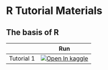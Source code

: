 # R Tutorial Materials


## The basis of R 

|   | Run |
| - | --- |
| Tutorial 1 | [![Open In kaggle](https://kaggle.com/static/images/open-in-kaggle.svg<style="zoom:150%">)](https://www.kaggle.com/xiujuanwen/fundamental-computation/edit/run/77456764)
